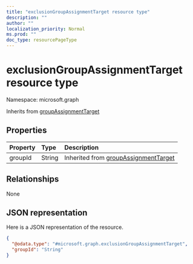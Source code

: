 ```yaml
---
title: "exclusionGroupAssignmentTarget resource type"
description: ""
author: ""
localization_priority: Normal
ms.prod: ""
doc_type: resourcePageType
---
```


# exclusionGroupAssignmentTarget resource type


Namespace: microsoft.graph




Inherits from [groupAssignmentTarget](../resources/groupassignmenttarget.md)

## Properties
|Property|Type|Description|
|:---|:---|:---|
|groupId|String| Inherited from [groupAssignmentTarget](../resources/groupassignmenttarget.md)|

## Relationships
None

## JSON representation
Here is a JSON representation of the resource.
<!-- {
  "blockType": "resource",
  "@odata.type": "microsoft.graph.exclusionGroupAssignmentTarget"
}
-->
``` json
{
  "@odata.type": "#microsoft.graph.exclusionGroupAssignmentTarget",
  "groupId": "String"
}
```


